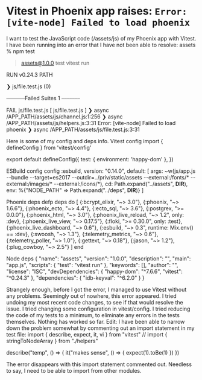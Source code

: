 
# Vitest in Phoenix app raises: `Error: [vite-node] Failed to load phoenix`

I want to test the JavaScript code (/assets/js) of my Phoenix app with Vitest. I have been running into an error that I have not been able to resolve:
assets % npm test

> assets@1.0.0 test
> vitest run


 RUN  v0.24.3 PATH

 ❯ js/file.test.js (0)

⎯⎯⎯⎯⎯⎯⎯Failed Suites 1 ⎯⎯⎯⎯⎯⎯⎯

 FAIL  js/file.test.js [ js/file.test.js ]
 ❯ async /APP_PATH/assets/js/channel.js:1:256
 ❯ async /APP_PATH/assets/js/helpers.js:3:31
Error: [vite-node] Failed to load phoenix
 ❯ async /APP_PATH/assets/js/file.test.js:3:31

Here is some of my config and deps info.
Vitest config
import { defineConfig } from 'vitest/config'

export default defineConfig({
  test: {
    environment: 'happy-dom'
  },
})


ESBuild config
config :esbuild,
  version: "0.14.0",
  default: [
    args:
      ~w(js/app.js --bundle --target=es2017 --outdir=../priv/static/assets --external:/fonts/* --external:/images/* --external:/icons/*),
    cd: Path.expand("../assets", __DIR__),
    env: %{"NODE_PATH" => Path.expand("../deps", __DIR__)}
  ]

Phoenix deps
  defp deps do
    [
      {:bcrypt_elixir, "~> 3.0"},
      {:phoenix, "~> 1.6.6"},
      {:phoenix_ecto, "~> 4.4"},
      {:ecto_sql, "~> 3.6"},
      {:postgrex, ">= 0.0.0"},
      {:phoenix_html, "~> 3.0"},
      {:phoenix_live_reload, "~> 1.2", only: :dev},
      {:phoenix_live_view, "~> 0.17.5"},
      {:floki, ">= 0.30.0", only: :test},
      {:phoenix_live_dashboard, "~> 0.6"},
      {:esbuild, "~> 0.3", runtime: Mix.env() == :dev},
      {:swoosh, "~> 1.3"},
      {:telemetry_metrics, "~> 0.6"},
      {:telemetry_poller, "~> 1.0"},
      {:gettext, "~> 0.18"},
      {:jason, "~> 1.2"},
      {:plug_cowboy, "~> 2.5"}
    ]
  end

Node deps
{
  "name": "assets",
  "version": "1.0.0",
  "description": "",
  "main": "app.js",
  "scripts": {
    "test": "vitest run"
  },
  "keywords": [],
  "author": "",
  "license": "ISC",
  "devDependencies": {
    "happy-dom": "^7.6.6",
    "vitest": "^0.24.3"
  },
  "dependencies": {
    "idb-keyval": "^6.2.0"
  }
}


Strangely enough, before I got the error, I managed to use Vitest without any problems. Seemingly out of nowhere, this error appeared.
I tried undoing my most recent code changes, to see if that would resolve the issue. I tried changing some configuration in vitest/config. I tried reducing the code of my tests to a minimum, to eliminate any errors in the tests themselves. Nothing has worked so far.
Edit:
I have been able to narrow down the problem somewhat by commenting out an import statement in my test file:
import { describe, expect, it, vi } from "vitest"
// import { stringToNodeArray } from "./helpers"

describe("temp", () => {
  it("makes sense", () => {
    expect(1).toBe(1)
  })
})

The error disappears with this import statement commented out. Needless to say, I need to be able to import from other modules.

        